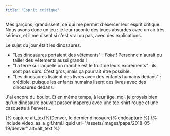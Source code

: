 ```yaml
---
title: 'Esprit critique'
---
```


Mes garçons, grandissent, ce qui me permet d'exercer leur esprit critique. Nous
avons donc un jeu : je leur raconte des trucs absurdes avec un air très sérieux,
et il me disent si c'est vrai ou pas, avec des explications.

<!-- more -->

Le sujet du jour était les dinosaures.

-   "Les dinosaures portaient des vêtements" : _Fake_ ! Personne n'aurait pu
    tailler des vêtements aussi grands !
-   "La terre sur laquelle on marche est le fruit de leurs excréments" : ils
    sont pas sûrs. C'est gros, mais ça pourrait être possible.
-   "Les dinosaures lisaient des livres avec des enfants humains dedans" :
    crédible, puisque les enfants humains lisent des livres avec des dinosaures
    dedans.

J'ai encore du boulot. Et en même temps, à leur âge, moi, je croyais bien qu'un
dinosaure pouvait passer inaperçu avec une tee-shirt rouge et une casquette à
l'envers…

{% capture alt_text%}Denver, le dernier dinosaure{% endcapture %}
{% include video_as_a_gif.html.liquid
url="/assets/images/papa/2018-05-19/denver"
alt=alt_text
%}
